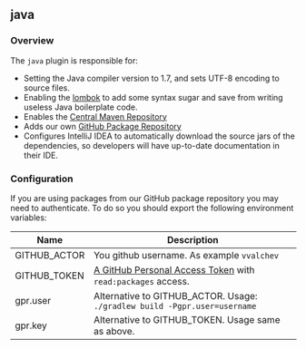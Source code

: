 ## java
### Overview

The `java` plugin is responsible for:
* Setting the Java compiler version to 1.7, and sets UTF-8 encoding to source files.
* Enabling the [lombok](https://projectlombok.org) to add some syntax sugar and save from writing
  useless Java boilerplate code.
* Enables the [Central Maven Repository](https://search.maven.org)
* Adds our own [GitHub Package Repository](https://maven.pkg.github.com/clippings/service-core-starter)
* Configures IntelliJ IDEA to automatically download the source jars of the dependencies, so
  developers will have up-to-date documentation in their IDE.


### Configuration
If you are using packages from our GitHub package repository you may need to authenticate. To do so
you should export the following environment variables:

| Name         | Description                                                                                       |
|--------------|---------------------------------------------------------------------------------------------------|
| GITHUB_ACTOR | You github username. As example `vvalchev`                                                        |
| GITHUB_TOKEN | [A GitHub Personal Access Token](https://github.com/settings/tokens) with `read:packages` access. |
| gpr.user     | Alternative to GITHUB_ACTOR. Usage: `./gradlew build -Pgpr.user=username`                         |
| gpr.key      | Alternative to GITHUB_TOKEN. Usage same as above.                                                 |
